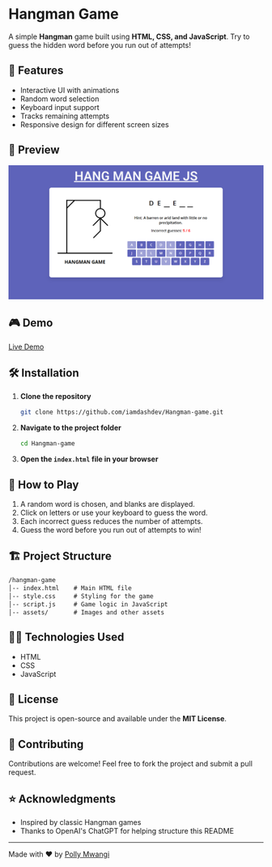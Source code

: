# Hangman Game

A simple **Hangman** game built using **HTML, CSS, and JavaScript**. Try to guess the hidden word before you run out of attempts!

## 🚀 Features
- Interactive UI with animations
- Random word selection
- Keyboard input support
- Tracks remaining attempts
- Responsive design for different screen sizes

## 📸 Preview
![Hangman Game Screenshot](hangman.png) 

## 🎮 Demo
[Live Demo](https://your-live-demo-link.com) 

## 🛠️ Installation
1. **Clone the repository**
   ```sh
   git clone https://github.com/iamdashdev/Hangman-game.git
   ```
2. **Navigate to the project folder**
   ```sh
   cd Hangman-game
   ```
3. **Open the `index.html` file in your browser**

## 📜 How to Play
1. A random word is chosen, and blanks are displayed.
2. Click on letters or use your keyboard to guess the word.
3. Each incorrect guess reduces the number of attempts.
4. Guess the word before you run out of attempts to win!

## 🏗️ Project Structure
```
/hangman-game
│-- index.html    # Main HTML file
│-- style.css     # Styling for the game
│-- script.js     # Game logic in JavaScript
│-- assets/       # Images and other assets
```

## 🧑‍💻 Technologies Used
- HTML
- CSS
- JavaScript

## 📜 License
This project is open-source and available under the **MIT License**.

## 🤝 Contributing
Contributions are welcome! Feel free to fork the project and submit a pull request.

## ⭐ Acknowledgments
- Inspired by classic Hangman games
- Thanks to OpenAI's ChatGPT for helping structure this README

---
Made with ❤️ by [Polly Mwangi](https://github.com/iamdashdev)

